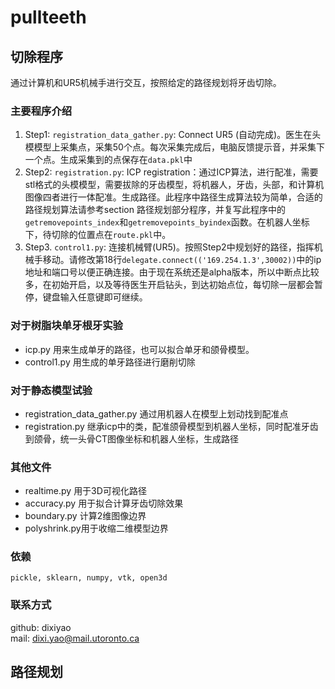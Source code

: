 # pullteeth
## 切除程序
通过计算机和UR5机械手进行交互，按照给定的路径规划将牙齿切除。
### 主要程序介绍
1. Step1: ```registration_data_gather.py```: Connect UR5 (自动完成)。医生在头模模型上采集点，采集50个点。每次采集完成后，电脑反馈提示音，并采集下一个点。生成采集到的点保存在```data.pkl```中
2. Step2: ```registration.py```: ICP registration：通过ICP算法，进行配准，需要stl格式的头模模型，需要拔除的牙齿模型，将机器人，牙齿，头部，和计算机图像四者进行一体配准。生成路径。此程序中路径生成算法较为简单，合适的路径规划算法请参考section 路径规划部分程序，并复写此程序中的```getremovepoints_index```和```getremovepoints_byindex```函数。在机器人坐标下，待切除的位置点在```route.pkl```中。
3. Step3. ```control1.py```: 连接机械臂(UR5)。按照Step2中规划好的路径，指挥机械手移动。请修改第18行```delegate.connect(('169.254.1.3',30002))```中的ip地址和端口号以便正确连接。由于现在系统还是alpha版本，所以中断点比较多，在初始开启，以及等待医生开启钻头，到达初始点位，每切除一层都会暂停，键盘输入任意键即可继续。
### 对于树脂块单牙根牙实验
* icp.py 用来生成单牙的路径，也可以拟合单牙和颌骨模型。
* control1.py 用生成的单牙路径进行磨削切除
### 对于静态模型试验
* registration_data_gather.py 通过用机器人在模型上划动找到配准点
* registration.py 继承icp中的类，配准颌骨模型到机器人坐标，同时配准牙齿到颌骨，统一头骨CT图像坐标和机器人坐标，生成路径
### 其他文件
* realtime.py 用于3D可视化路径
* accuracy.py 用于拟合计算牙齿切除效果
* boundary.py 计算2维图像边界
* polyshrink.py用于收缩二维模型边界
### 依赖
``` 
pickle, sklearn, numpy, vtk, open3d
```
### 联系方式
github: dixiyao  
mail: dixi.yao@mail.utoronto.ca

## 路径规划
